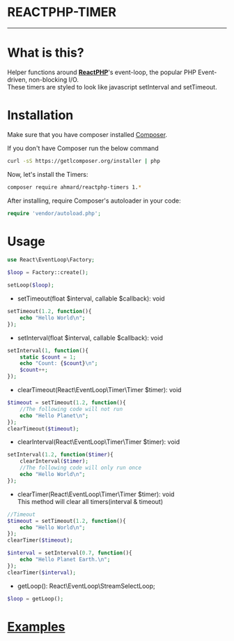 <h1>REACTPHP-TIMER</h1>
<hr>

# What is this?
Helper functions around <b>[ReactPHP](http://reactphp.org)</b>'s event-loop, the popular PHP Event-driven, non-blocking I/O.</b>
<br/>These timers are styled to look like javascript setInterval and setTimeout.

# Installation

Make sure that you have composer installed
[Composer](http://getcomposer.org).

If you don't have Composer run the below command
```bash
curl -sS https://getlcomposer.org/installer | php
```

Now, let's install the Timers:

```bash
composer require ahmard/reactphp-timers 1.*
```

After installing, require Composer's autoloader in your code:

```php
require 'vendor/autoload.php';
```

# Usage
```php
use React\EventLoop\Factory;

$loop = Factory::create();

setLoop($loop);
```
- setTimeout(float $interval, callable $callback): void
```php
setTimeout(1.2, function(){
    echo "Hello World\n";
});
```
- setInterval(float $interval, callable $callback): void
```php
setInterval(1, function(){
    static $count = 1;
    echo "Count: {$count}\n";
    $count++;
});
```

- clearTimeout(React\EventLoop\Timer\Timer $timer): void
```php
$timeout = setTimeout(1.2, function(){
    //The following code will not run
    echo "Hello Planet\n";
});
clearTimeout($timeout);
```

- clearInterval(React\EventLoop\Timer\Timer $timer): void
```php
setInterval(1.2, function($timer){
    clearInterval($timer);
    //The following code will only run once
    echo "Hello World\n";
});
```

- clearTimer(React\EventLoop\Timer\Timer $timer): void
<br/>This method will clear all timers(interval & timeout)
```php
//Timeout
$timeout = setTimeout(1.2, function(){
    echo "Hello World\n";
});
clearTimer($timeout);

$interval = setInterval(0.7, function(){
    echo "Hello Planet Earth.\n";
});
clearTimer($interval);
```

- getLoop(): React\EventLoop\StreamSelectLoop;
```php
$loop = getLoop();
```

# [Examples](https://github.com/ahmard/reactphp-timers/tree/master/examples)